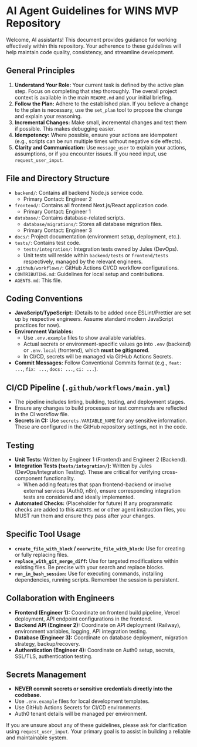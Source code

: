 # AI Agent Guidelines for WINS MVP Repository

Welcome, AI assistants! This document provides guidance for working effectively within this repository. Your adherence to these guidelines will help maintain code quality, consistency, and streamline development.

## General Principles

1.  **Understand Your Role:** Your current task is defined by the active plan step. Focus on completing that step thoroughly. The overall project context is available in the main `README.md` and your initial briefing.
2.  **Follow the Plan:** Adhere to the established plan. If you believe a change to the plan is necessary, use the `set_plan` tool to propose the change and explain your reasoning.
3.  **Incremental Changes:** Make small, incremental changes and test them if possible. This makes debugging easier.
4.  **Idempotency:** Where possible, ensure your actions are idempotent (e.g., scripts can be run multiple times without negative side effects).
5.  **Clarity and Communication:** Use `message_user` to explain your actions, assumptions, or if you encounter issues. If you need input, use `request_user_input`.

## File and Directory Structure

*   `backend/`: Contains all backend Node.js service code.
    *   Primary Contact: Engineer 2
*   `frontend/`: Contains all frontend Next.js/React application code.
    *   Primary Contact: Engineer 1
*   `database/`: Contains database-related scripts.
    *   `database/migrations/`: Stores all database migration files.
    *   Primary Contact: Engineer 3
*   `docs/`: Project documentation (environment setup, deployment, etc.).
*   `tests/`: Contains test code.
    *   `tests/integration/`: Integration tests owned by Jules (DevOps).
    *   Unit tests will reside within `backend/tests` or `frontend/tests` respectively, managed by the relevant engineers.
*   `.github/workflows/`: GitHub Actions CI/CD workflow configurations.
*   `CONTRIBUTING.md`: Guidelines for local setup and contributions.
*   `AGENTS.md`: This file.

## Coding Conventions

*   **JavaScript/TypeScript:** (Details to be added once ESLint/Prettier are set up by respective engineers. Assume standard modern JavaScript practices for now).
*   **Environment Variables:**
    *   Use `.env.example` files to show available variables.
    *   Actual secrets or environment-specific values go into `.env` (backend) or `.env.local` (frontend), which **must be gitignored**.
    *   In CI/CD, secrets will be managed via GitHub Actions Secrets.
*   **Commit Messages:** Follow Conventional Commits format (e.g., `feat: ...`, `fix: ...`, `docs: ...`, `ci: ...`).

## CI/CD Pipeline (`.github/workflows/main.yml`)

*   The pipeline includes linting, building, testing, and deployment stages.
*   Ensure any changes to build processes or test commands are reflected in the CI workflow file.
*   **Secrets in CI:** Use `secrets.VARIABLE_NAME` for any sensitive information. These are configured in the GitHub repository settings, not in the code.

## Testing

*   **Unit Tests:** Written by Engineer 1 (Frontend) and Engineer 2 (Backend).
*   **Integration Tests (`tests/integration/`):** Written by Jules (DevOps/Integration Testing). These are critical for verifying cross-component functionality.
    *   When adding features that span frontend-backend or involve external services (Auth0, n8n), ensure corresponding integration tests are considered and ideally implemented.
*   **Automated Checks:** (Placeholder for future) If any programmatic checks are added to this `AGENTS.md` or other agent instruction files, you MUST run them and ensure they pass after your changes.

## Specific Tool Usage

*   **`create_file_with_block` / `overwrite_file_with_block`:** Use for creating or fully replacing files.
*   **`replace_with_git_merge_diff`:** Use for targeted modifications within existing files. Be precise with your search and replace blocks.
*   **`run_in_bash_session`:** Use for executing commands, installing dependencies, running scripts. Remember the session is persistent.

## Collaboration with Engineers

*   **Frontend (Engineer 1):** Coordinate on frontend build pipeline, Vercel deployment, API endpoint configurations in the frontend.
*   **Backend API (Engineer 2):** Coordinate on API deployment (Railway), environment variables, logging, API integration testing.
*   **Database (Engineer 3):** Coordinate on database deployment, migration strategy, backup/recovery.
*   **Authentication (Engineer 4):** Coordinate on Auth0 setup, secrets, SSL/TLS, authentication testing.

## Secrets Management

*   **NEVER commit secrets or sensitive credentials directly into the codebase.**
*   Use `.env.example` files for local development templates.
*   Use GitHub Actions Secrets for CI/CD environments.
*   Auth0 tenant details will be managed per environment.

If you are unsure about any of these guidelines, please ask for clarification using `request_user_input`. Your primary goal is to assist in building a reliable and maintainable system.
